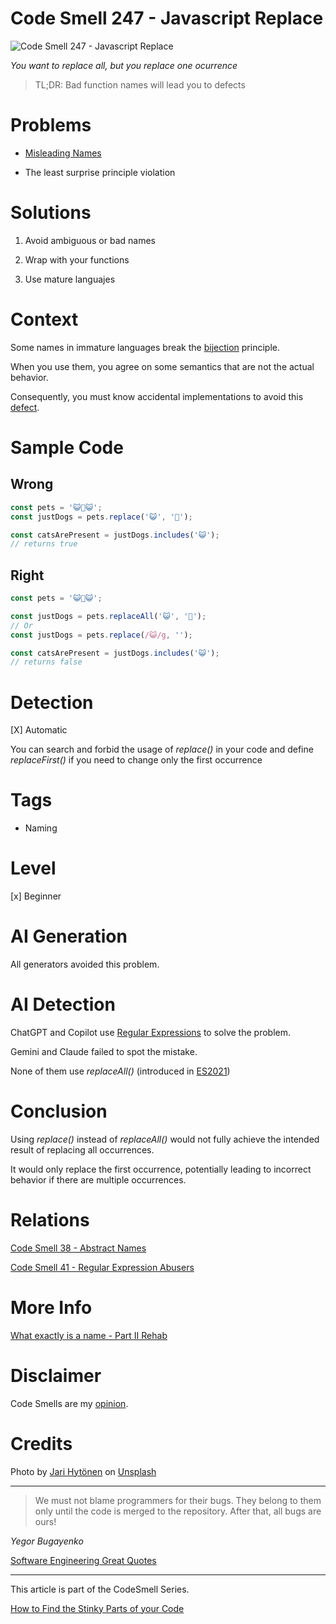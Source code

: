 # Code Smell 247 - Javascript Replace
            
![Code Smell 247 - Javascript Replace](Code%20Smell%20247%20-%20Javascript%20Replace.jpg)

*You want to replace all, but you replace one ocurrence*

> TL;DR: Bad function names will lead you to defects

# Problems

- [Misleading Names](https://github.com/mcsee/Software-Design-Articles/tree/main/Articles/Theory/What%20exactly%20is%20a%20name%20-%20Part%20II%20Rehab/readme.md)

- The least surprise principle violation

# Solutions

1. Avoid ambiguous or bad names

2. Wrap with your functions

3. Use mature languajes

# Context

Some names in immature languages break the [bijection](https://github.com/mcsee/Software-Design-Articles/tree/main/Articles/Theory/The%20One%20and%20Only%20Software%20Design%20Principle/readme.md) principle.

When you use them, you agree on some semantics that are not the actual behavior.

Consequently, you must know accidental implementations to avoid this [defect](https://github.com/mcsee/Software-Design-Articles/tree/main/Articles/Quality/Stop%20Calling%20them%20'Bugs'/readme.md).

# Sample Code

## Wrong

[Gist Url]: # (https://gist.github.com/mcsee/6283f6599373f54c37ad914fbbf89849)

```javascript
const pets = '😺🐶😺';
const justDogs = pets.replace('😺', '🐩');

const catsArePresent = justDogs.includes('😺');
// returns true
```

## Right

[Gist Url]: # (https://gist.github.com/mcsee/d1d819ebfaf99b4143e2545fab928adf)

```javascript
const pets = '😺🐶😺';

const justDogs = pets.replaceAll('😺', '🐩');
// Or
const justDogs = pets.replace(/😺/g, '');

const catsArePresent = justDogs.includes('😺');
// returns false
```

# Detection

[X] Automatic

You can search and forbid the usage of *replace()* in your code and define *replaceFirst()* if you need to change only the first occurrence

# Tags

- Naming

# Level

[x] Beginner

# AI Generation

All generators avoided this problem.

# AI Detection

ChatGPT and Copilot use [Regular Expressions](https://github.com/mcsee/Software-Design-Articles/tree/main/Articles/Code%20Smells/Code%20Smell%2041%20-%20Regular%20Expression%20Abusers/readme.md) to solve the problem.

Gemini and Claude failed to spot the mistake.

None of them use *replaceAll()* (introduced in [ES2021](https://www.w3schools.com/js/js_2021.asp))

# Conclusion

Using *replace()* instead of *replaceAll()* would not fully achieve the intended result of replacing all occurrences. 

It would only replace the first occurrence, potentially leading to incorrect behavior if there are multiple occurrences.

# Relations

[Code Smell 38 - Abstract Names](https://github.com/mcsee/Software-Design-Articles/tree/main/Articles/Code%20Smells/Code%20Smell%2038%20-%20Abstract%20Names/readme.md)

[Code Smell 41 - Regular Expression Abusers](https://github.com/mcsee/Software-Design-Articles/tree/main/Articles/Code%20Smells/Code%20Smell%2041%20-%20Regular%20Expression%20Abusers/readme.md)

# More Info

[What exactly is a name - Part II Rehab](https://github.com/mcsee/Software-Design-Articles/tree/main/Articles/Theory/What%20exactly%20is%20a%20name%20-%20Part%20II%20Rehab/readme.md)

# Disclaimer

Code Smells are my [opinion](https://github.com/mcsee/Software-Design-Articles/tree/main/Articles/Blogging/I%20Wrote%20More%20than%2090%20Articles%20on%202021%20Here%20is%20What%20I%20Learned/readme.md).

# Credits

Photo by [Jari Hytönen](https://unsplash.com/@jarispics) on [Unsplash](https://unsplash.com/photos/four-assorted-color-tabby-kittens-on-brown-basket-YCPkW_r_6uA)
    
* * *

> We must not blame programmers for their bugs. They belong to them only until the code is merged to the repository. After that, all bugs are ours!

_Yegor Bugayenko_
 
[Software Engineering Great Quotes](https://github.com/mcsee/Software-Design-Articles/tree/main/Articles/Quotes/Software%20Engineering%20Great%20Quotes/readme.md)

* * *

This article is part of the CodeSmell Series.

[How to Find the Stinky Parts of your Code](https://github.com/mcsee/Software-Design-Articles/tree/main/Articles/Code%20Smells/How%20to%20Find%20the%20Stinky%20parts%20of%20your%20Code/readme.md)